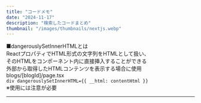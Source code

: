 ```yaml
---
title: "コードメモ"
date: "2024-11-17"
description: "検索したコードまとめ"
thumbnail: "/images/thumbnails/nextjs.webp"
---
```


■dangerouslySetInnerHTMLとは  
ReactプロパティでHTML形式の文字列をHTMLとして扱い、  
そのHTMLをコンポーネント内に直接挿入することができる  
外部から取得したHTMLコンテンツを表示する場合に使用  
blogs/[blogId]/page.tsx  
```div dangerouslySetInnerHTML={{ __html: contentHtml }}```  
※使用には注意が必要

---
